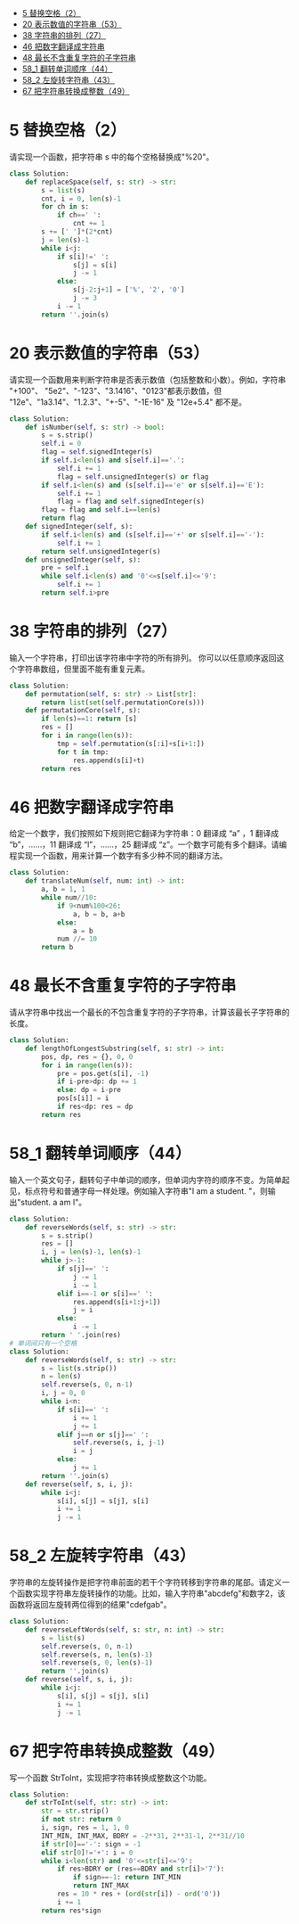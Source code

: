 - [5 替换空格（2）](#5-替换空格2)
- [20 表示数值的字符串（53）](#20-表示数值的字符串53)
- [38 字符串的排列（27）](#38-字符串的排列27)
- [46 把数字翻译成字符串](#46-把数字翻译成字符串)
- [48 最长不含重复字符的子字符串](#48-最长不含重复字符的子字符串)
- [58_1 翻转单词顺序（44）](#58_1-翻转单词顺序44)
- [58_2 左旋转字符串（43）](#58_2-左旋转字符串43)
- [67 把字符串转换成整数（49）](#67-把字符串转换成整数49)
# 5 替换空格（2）
请实现一个函数，把字符串 s 中的每个空格替换成"%20"。
```python
class Solution:
    def replaceSpace(self, s: str) -> str:
        s = list(s)
        cnt, i = 0, len(s)-1
        for ch in s:
            if ch==' ':
                cnt += 1
        s += [' ']*(2*cnt)
        j = len(s)-1
        while i<j:
            if s[i]!=' ':
                s[j] = s[i]
                j -= 1
            else:
                s[j-2:j+1] = ['%', '2', '0']
                j -= 3
            i -= 1
        return ''.join(s)
```
# 20 表示数值的字符串（53）
请实现一个函数用来判断字符串是否表示数值（包括整数和小数）。例如，字符串 "+100"、 "5e2"、"-123"、"3.1416"、"0123"都表示数值，但 "12e"、"1a3.14"、"1.2.3"、"+-5"、"-1E-16" 及 "12e+5.4" 都不是。
```python
class Solution:
    def isNumber(self, s: str) -> bool:
        s = s.strip()
        self.i = 0
        flag = self.signedInteger(s)
        if self.i<len(s) and s[self.i]=='.':
            self.i += 1
            flag = self.unsignedInteger(s) or flag
        if self.i<len(s) and (s[self.i]=='e' or s[self.i]=='E'):
            self.i += 1
            flag = flag and self.signedInteger(s)
        flag = flag and self.i==len(s)
        return flag
    def signedInteger(self, s):
        if self.i<len(s) and (s[self.i]=='+' or s[self.i]=='-'):
            self.i += 1
        return self.unsignedInteger(s)
    def unsignedInteger(self, s):
        pre = self.i
        while self.i<len(s) and '0'<=s[self.i]<='9':
            self.i += 1
        return self.i>pre
```
# 38 字符串的排列（27）
输入一个字符串，打印出该字符串中字符的所有排列。
你可以以任意顺序返回这个字符串数组，但里面不能有重复元素。
```python
class Solution:
    def permutation(self, s: str) -> List[str]:
        return list(set(self.permutationCore(s)))
    def permutationCore(self, s):
        if len(s)==1: return [s]
        res = []
        for i in range(len(s)):
            tmp = self.permutation(s[:i]+s[i+1:])
            for t in tmp:
                res.append(s[i]+t)
        return res
```
# 46 把数字翻译成字符串
给定一个数字，我们按照如下规则把它翻译为字符串：0 翻译成 “a” ，1 翻译成 “b”，……，11 翻译成 “l”，……，25 翻译成 “z”。一个数字可能有多个翻译。请编程实现一个函数，用来计算一个数字有多少种不同的翻译方法。
```python
class Solution:
    def translateNum(self, num: int) -> int:
        a, b = 1, 1
        while num//10:
            if 9<num%100<26:
                a, b = b, a+b
            else:
                a = b
            num //= 10
        return b
```
# 48 最长不含重复字符的子字符串
请从字符串中找出一个最长的不包含重复字符的子字符串，计算该最长子字符串的长度。
```python
class Solution:
    def lengthOfLongestSubstring(self, s: str) -> int:
        pos, dp, res = {}, 0, 0
        for i in range(len(s)):
            pre = pos.get(s[i], -1)
            if i-pre>dp: dp += 1
            else: dp = i-pre
            pos[s[i]] = i
            if res<dp: res = dp
        return res
```
# 58_1 翻转单词顺序（44）
输入一个英文句子，翻转句子中单词的顺序，但单词内字符的顺序不变。为简单起见，标点符号和普通字母一样处理。例如输入字符串"I am a student. "，则输出"student. a am I"。
```python
class Solution:
    def reverseWords(self, s: str) -> str:
        s = s.strip()
        res = []
        i, j = len(s)-1, len(s)-1
        while j>-1:
            if s[j]==' ':
                j -= 1
                i -= 1
            elif i==-1 or s[i]==' ':
                res.append(s[i+1:j+1])
                j = i
            else:
                i -= 1
        return ' '.join(res)
# 单词间只有一个空格
class Solution:
    def reverseWords(self, s: str) -> str:
        s = list(s.strip())
        n = len(s)
        self.reverse(s, 0, n-1)
        i, j = 0, 0
        while i<n:
            if s[i]==' ':
                i += 1
                j += 1
            elif j==n or s[j]==' ':
                self.reverse(s, i, j-1)
                i = j
            else:
                j += 1
        return ''.join(s)
    def reverse(self, s, i, j):
        while i<j:
            s[i], s[j] = s[j], s[i]
            i += 1
            j -= 1
```
# 58_2 左旋转字符串（43）
字符串的左旋转操作是把字符串前面的若干个字符转移到字符串的尾部。请定义一个函数实现字符串左旋转操作的功能。比如，输入字符串"abcdefg"和数字2，该函数将返回左旋转两位得到的结果"cdefgab"。
```python
class Solution:
    def reverseLeftWords(self, s: str, n: int) -> str:
        s = list(s)
        self.reverse(s, 0, n-1)
        self.reverse(s, n, len(s)-1)
        self.reverse(s, 0, len(s)-1)
        return ''.join(s)
    def reverse(self, s, i, j):
        while i<j:
            s[i], s[j] = s[j], s[i]
            i += 1
            j -= 1
```
# 67 把字符串转换成整数（49）
写一个函数 StrToInt，实现把字符串转换成整数这个功能。
```python
class Solution:
    def strToInt(self, str: str) -> int:
        str = str.strip()
        if not str: return 0
        i, sign, res = 1, 1, 0
        INT_MIN, INT_MAX, BDRY = -2**31, 2**31-1, 2**31//10
        if str[0]=='-': sign = -1
        elif str[0]!='+': i = 0
        while i<len(str) and '0'<=str[i]<='9':
            if res>BDRY or (res==BDRY and str[i]>'7'):
                if sign==-1: return INT_MIN
                return INT_MAX
            res = 10 * res + (ord(str[i]) - ord('0'))
            i += 1
        return res*sign
```